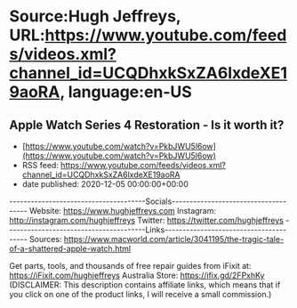 # Source:Hugh Jeffreys, URL:https://www.youtube.com/feeds/videos.xml?channel_id=UCQDhxkSxZA6lxdeXE19aoRA, language:en-US

## Apple Watch Series 4 Restoration - Is it worth it?
 - [https://www.youtube.com/watch?v=PkbJWU5l6ow](https://www.youtube.com/watch?v=PkbJWU5l6ow)
 - RSS feed: https://www.youtube.com/feeds/videos.xml?channel_id=UCQDhxkSxZA6lxdeXE19aoRA
 - date published: 2020-12-05 00:00:00+00:00

--------------------------------------Socials-------------------------------------
Website: https://www.hughjeffreys.com 
Instagram: http://instagram.com/hughjeffreys
Twitter: https://twitter.com/hughjeffreys
---------------------------------------Links---------------------------------------
Sources:
https://www.macworld.com/article/3041195/the-tragic-tale-of-a-shattered-apple-watch.html

Get parts, tools, and thousands of free repair guides from iFixit at: 
    https://iFixit.com/hughjeffreys
Australia Store: https://ifix.gd/2FPxhKy
(DISCLAIMER: This description contains affiliate links, which means that if you click on one of the product links, l will receive a small commission.)

